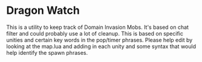 # Dragon Watch

This is a utility to keep track of Domain Invasion Mobs. It's based on chat filter and could probably use a lot of cleanup.  This is based on specific unities and certain key words in the pop/timer phrases.  Please help edit by looking at the map.lua and adding in each unity and some syntax that would help identify the spawn phrases.